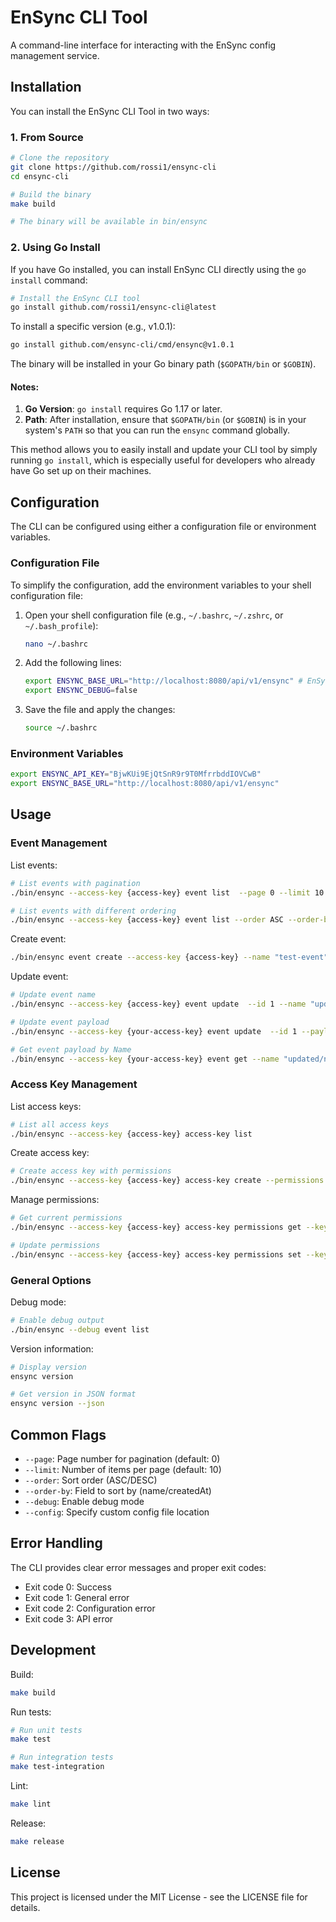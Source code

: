 # EnSync CLI Tool

A command-line interface for interacting with the EnSync config management service.

## Installation

You can install the EnSync CLI Tool in two ways:

### 1. From Source
```bash
# Clone the repository
git clone https://github.com/rossi1/ensync-cli
cd ensync-cli

# Build the binary
make build

# The binary will be available in bin/ensync
```

### 2. Using Go Install
If you have Go installed, you can install EnSync CLI directly using the `go install` command:
 
```bash
# Install the EnSync CLI tool
go install github.com/rossi1/ensync-cli@latest
```

To install a specific version (e.g., v1.0.1):

```bash
go install github.com/ensync-cli/cmd/ensync@v1.0.1
```

The binary will be installed in your Go binary path (`$GOPATH/bin` or `$GOBIN`).

#### Notes:
1. **Go Version**: `go install` requires Go 1.17 or later.
2. **Path**: After installation, ensure that `$GOPATH/bin` (or `$GOBIN`) is in your system's `PATH` so that you can run the `ensync` command globally.

This method allows you to easily install and update your CLI tool by simply running `go install`, which is especially useful for developers who already have Go set up on their machines.

## Configuration

The CLI can be configured using either a configuration file or environment variables.

### Configuration File
To simplify the configuration, add the environment variables to your shell configuration file:

1. Open your shell configuration file (e.g., `~/.bashrc`, `~/.zshrc`, or `~/.bash_profile`):
   ```bash
   nano ~/.bashrc
   ```

2. Add the following lines:
   ```bash
   export ENSYNC_BASE_URL="http://localhost:8080/api/v1/ensync" # EnSync's config manager is hosted on port 8080 by default
   export ENSYNC_DEBUG=false
   ```

3. Save the file and apply the changes:
   ```bash
   source ~/.bashrc
   ```

### Environment Variables
```bash
export ENSYNC_API_KEY="BjwKUi9EjQtSnR9r9T0MfrrbddIOVCwB"
export ENSYNC_BASE_URL="http://localhost:8080/api/v1/ensync"
```

## Usage

### Event Management

List events:
```bash
# List events with pagination
./bin/ensync --access-key {access-key} event list  --page 0 --limit 10 --order DESC --order-by createdAt

# List events with different ordering
./bin/ensync --access-key {access-key} event list --order ASC --order-by name
```

Create event:
```bash
./bin/ensync event create --access-key {access-key} --name "test-event" --payload '{"key":"value","another":"data"}'
```

Update event:
```bash
# Update event name
./bin/ensync --access-key {access-key} event update  --id 1 --name "updated/name/name"

# Update event payload
./bin/ensync --access-key {your-access-key} event update  --id 1 --payload '{"key":"new-value"}'

# Get event payload by Name
./bin/ensync --access-key {your-access-key} event get --name "updated/name/name"
```

### Access Key Management

List access keys:
```bash
# List all access keys
./bin/ensync --access-key {access-key} access-key list 
```

Create access key:
```bash
# Create access key with permissions
./bin/ensync --access-key {access-key} access-key create --permissions '{"send": ["event1"], "receive": ["event2"]}'
```

Manage permissions:
```bash
# Get current permissions
./bin/ensync --access-key {access-key} access-key permissions get --key {access-key}

# Update permissions
./bin/ensync --access-key {access-key} access-key permissions set --key {access-key} --permissions '{"send": ["event1"], "receive": ["event2"]}'
```

### General Options

Debug mode:
```bash
# Enable debug output
./bin/ensync --debug event list
```

Version information:
```bash
# Display version
ensync version

# Get version in JSON format
ensync version --json
```

## Common Flags

- `--page`: Page number for pagination (default: 0)
- `--limit`: Number of items per page (default: 10)
- `--order`: Sort order (ASC/DESC)
- `--order-by`: Field to sort by (name/createdAt)
- `--debug`: Enable debug mode
- `--config`: Specify custom config file location

## Error Handling

The CLI provides clear error messages and proper exit codes:
- Exit code 0: Success
- Exit code 1: General error
- Exit code 2: Configuration error
- Exit code 3: API error

## Development

Build:
```bash
make build
```

Run tests:
```bash
# Run unit tests
make test

# Run integration tests
make test-integration
```

Lint:
```bash
make lint
```

Release:
```bash
make release
```

## License

This project is licensed under the MIT License - see the LICENSE file for details.
